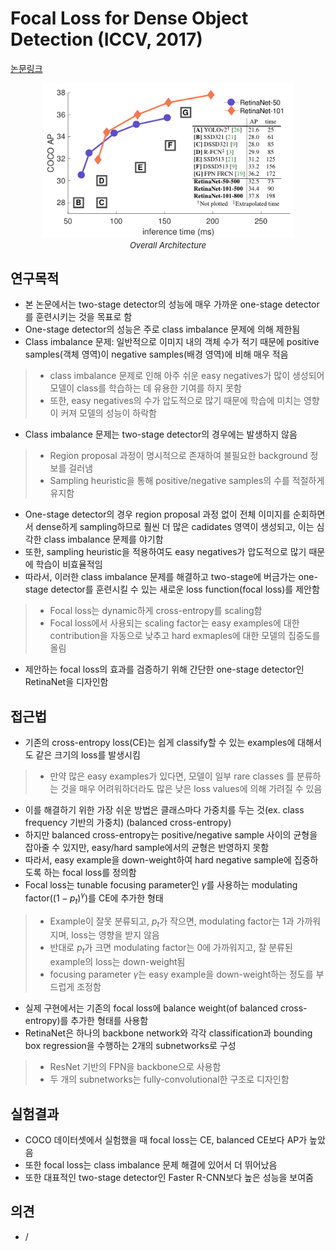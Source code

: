 # Focal Loss for Dense Object Detection (ICCV, 2017)

[논문링크](https://openaccess.thecvf.com/content_iccv_2017/html/Lin_Focal_Loss_for_ICCV_2017_paper.html)

<p align="center">
    <img width="400" alt='fig1' src="./img/02_12_01.png?raw=true"></br>
    <em><font size=2>Overall Architecture</font></em>
</p>

## 연구목적
- 본 논문에서는 two-stage detector의 성능에 매우 가까운 one-stage detector를 훈련시키는 것을 목표로 함
- One-stage detector의 성능은 주로 class imbalance 문제에 의해 제한됨
- Class imbalance 문제: 일반적으로 이미지 내의 객체 수가 적기 때문에 positive samples(객체 영역)이 negative samples(배경 영역)에 비해 매우 적음
> - class imbalance 문제로 인해 아주 쉬운 easy negatives가 많이 생성되어 모델이 class를 학습하는 데 유용한 기여를 하지 못함
> - 또한, easy negatives의 수가 압도적으로 많기 때문에 학습에 미치는 영향이 커져 모델의 성능이 하락함
- Class imbalance 문제는 two-stage detector의 경우에는 발생하지 않음
> - Region proposal 과정이 명시적으로 존재하여 불필요한 background 정보를 걸러냄
> - Sampling heuristic을 통해 positive/negative samples의 수를 적절하게 유지함
- One-stage detector의 경우 region proposal 과정 없이 전체 이미지를 순회하면서 dense하게 sampling하므로 훨씬 더 많은 cadidates 영역이 생성되고, 이는 심각한 class imbalance 문제를 야기함
- 또한, sampling heuristic을 적용하여도 easy negatives가 압도적으로 많기 때문에 학습이 비효율적임
- 따라서, 이러한 class imbalance 문제를 해결하고 two-stage에 버금가는 one-stage detector를 훈련시킬 수 있는 새로운 loss function(focal loss)를 제안함
> - Focal loss는 dynamic하게 cross-entropy를 scaling함
> - Focal loss에서 사용되는 scaling factor는 easy examples에 대한 contribution을 자동으로 낮추고 hard exmaples에 대한 모델의 집중도를 올림
- 제안하는 focal loss의 효과를 검증하기 위해 간단한 one-stage detector인 RetinaNet을 디자인함

## 접근법
- 기존의 cross-entropy loss(CE)는 쉽게 classify할 수 있는 examples에 대해서도 같은 크기의 loss를 발생시킴
> - 만약 많은 easy examples가 있다면, 모델이 일부 rare classes 를 분류하는 것을 매우 어려워하더라도 많은 낮은 loss values에 의해 가려질 수 있음
- 이를 해결하기 위한 가장 쉬운 방법은 클래스마다 가중치를 두는 것(ex. class frequency 기반의 가중치) (balanced cross-entropy)
- 하지만 balanced cross-entropy는 positive/negative sample 사이의 균형을 잡아줄 수 있지만, easy/hard sample에서의 균형은 반영하지 못함
- 따라서, easy example을 down-weight하여 hard negative sample에 집중하도록 하는 focal loss를 정의함
- Focal loss는 tunable focusing parameter인 $\gamma$를 사용하는 modulating factor($(1-p_{t})^{\gamma}$)를 CE에 추가한 형태
> - Example이 잘못 분류되고, $p_t$가 작으면, modulating factor는 1과 가까워지며, loss는 영향을 받지 않음
> - 반대로 $p_t$가 크면 modulating factor는 0에 가까워지고, 잘 분류된 example의 loss는 down-weight됨
> - focusing parameter $\gamma$는 easy example을 down-weight하는 정도를 부드럽게 조정함
- 실제 구현에서는 기존의 focal loss에 balance weight(of balanced cross-entropy)를 추가한 형태를 사용함
- RetinaNet은 하나의 backbone network와 각각 classification과 bounding box regression을 수행하는 2개의 subnetworks로 구성
> - ResNet 기반의 FPN을 backbone으로 사용함
> - 두 개의 subnetworks는 fully-convolutional한 구조로 디자인함

## 실험결과
- COCO 데이터셋에서 실험했을 때 focal loss는 CE, balanced CE보다 AP가 높았음
- 또한 focal loss는 class imbalance 문제 해결에 있어서 더 뛰어났음
- 또한 대표적인 two-stage detector인 Faster R-CNN보다 높은 성능을 보여줌

## 의견
- /